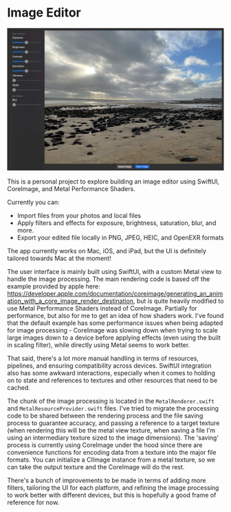 # Image Editor

![Example Screenshot](Screenshots/ExampleScreenshot.png)


This is a personal project to explore building an image editor using SwiftUI, CoreImage, and Metal Performance Shaders.

Currently you can:
- Import files from your photos and local files
- Apply filters and effects for exposure, brightness, saturation, blur, and more.
- Export your edited file locally in PNG, JPEG, HEIC, and OpenEXR formats

The app currently works on Mac, iOS, and iPad, but the UI is definitely tailored towards Mac at the moment!

The user interface is mainly built using SwiftUI, with a custom Metal view to handle the image processing. The main rendering code is based off the example provided by apple here: https://developer.apple.com/documentation/coreimage/generating_an_animation_with_a_core_image_render_destination, but is quite heavily modified to use Metal Performance Shaders instead of CoreImage. Partially for performance, but also for me to get an idea of how shaders work. I've found that the default example has some performance issues when being adapted for image processing - CoreImage was slowing down when trying to scale large images down to a device before applying effects (even using the built in scaling filter), while directly using Metal seems to work better.

That said, there's a lot more manual handling in terms of resources, pipelines, and ensuring compatibility across devices. SwiftUI integration also has some awkward interactions, especially when it comes to holding on to state and references to textures and other resources that need to be cached.

The chunk of the image processing is located in the `MetalRenderer.swift` and `MetalResourceProvider.swift` files. I've tried to migrate the processing code to be shared between the rendering process and the file saving process to guarantee accuracy, and passing a reference to a target texture (when rendering this will be the metal view texture, when saving a file I'm using an intermediary texture sized to the image dimensions). The 'saving' process is currently using CoreImage under the hood since there are convenience functions for encoding data from a texture into the major file formats. You can initialize a CIImage instance from a metal texture, so we can take the output texture and the CoreImage will do the rest.

There's a bunch of improvements to be made in terms of adding more filters, tailoring the UI for each platform, and refining the image processing to work better with different devices, but this is hopefully a good frame of reference for now.